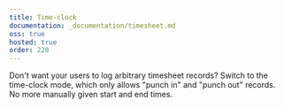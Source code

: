 ```yaml
---
title: Time-clock
documentation: _documentation/timesheet.md
oss: true
hosted: true
order: 220
---
```


Don't want your users to log arbitrary timesheet records? Switch to the time-clock mode, which only allows "punch in" and "punch out" records. 
No more manually given start and end times.
